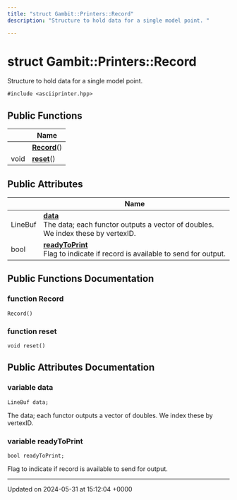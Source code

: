 ```yaml
---
title: "struct Gambit::Printers::Record"
description: "Structure to hold data for a single model point. "

---
```


# struct Gambit::Printers::Record



Structure to hold data for a single model point. 


`#include <asciiprinter.hpp>`

## Public Functions

|                | Name           |
| -------------- | -------------- |
| | **[Record](/documentation/code/classes/structgambit_1_1printers_1_1record/#function-record)**() |
| void | **[reset](/documentation/code/classes/structgambit_1_1printers_1_1record/#function-reset)**() |

## Public Attributes

|                | Name           |
| -------------- | -------------- |
| LineBuf | **[data](/documentation/code/classes/structgambit_1_1printers_1_1record/#variable-data)** <br>The data; each functor outputs a vector of doubles. We index these by vertexID.  |
| bool | **[readyToPrint](/documentation/code/classes/structgambit_1_1printers_1_1record/#variable-readytoprint)** <br>Flag to indicate if record is available to send for output.  |

## Public Functions Documentation

### function Record

```
Record()
```


### function reset

```
void reset()
```


## Public Attributes Documentation

### variable data

```
LineBuf data;
```

The data; each functor outputs a vector of doubles. We index these by vertexID. 

### variable readyToPrint

```
bool readyToPrint;
```

Flag to indicate if record is available to send for output. 

-------------------------------

Updated on 2024-05-31 at 15:12:04 +0000